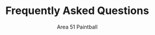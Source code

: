 ---
title: "Frequently Asked Questions"
description: "A collection of the most frequently asked questions at Area 51 Paintball"
author: Area 51 Paintball
layout: frequently-asked-questions
faq:
    - question: "What Are Your Hours?"
      answer: "We are closed for the season currently.  Check back for spring hours in the near future."
      id: 1
    - question: "Can I bring my own paintball gear?"
      answer: "Yes, as long as it is approved by the staff and inspected, you can bring your own paintball gear."
      id: 2
    - question: "What should we bring for a day of paintball?"
      answer: "Make sure you bring plenty of water, snacks, and sun screen!"
      id: 3
---